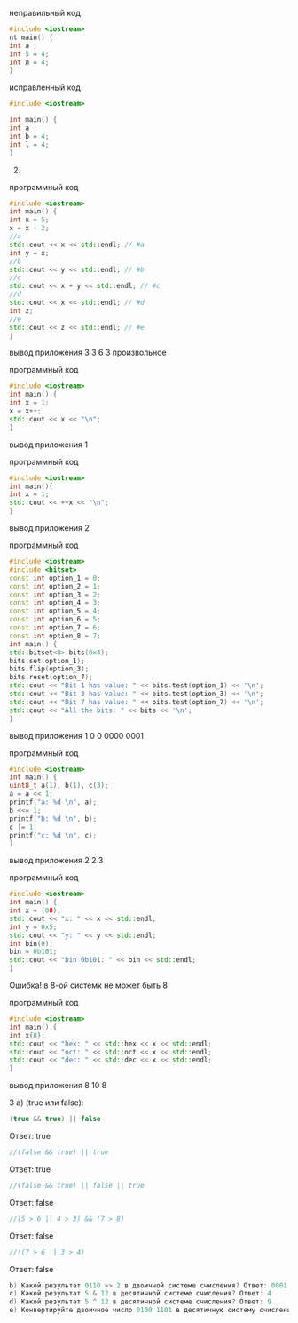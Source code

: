 неправильный код 
``` cpp
#include <iostream>
nt main() {
int a ;
int 5 = 4;
int л = 4;
}
```
исправленный код
``` cpp
#include <iostream>

int main() {
int a ;
int b = 4;
int l = 4;
}
```
2)
программный код
``` cpp
#include <iostream>
int main() {
int x = 5;
x = x - 2;
//a
std::cout << x << std::endl; // #a
int y = x;
//b
std::cout << y << std::endl; // #b
//c
std::cout << x + y << std::endl; // #c
//d
std::cout << x << std::endl; // #d
int z;
//e
std::cout << z << std::endl; // #e
}
```
вывод приложения 3 3 6 3 произвольное

программный код
``` cpp
#include <iostream>
int main() {
int x = 1;
x = x++;
std::cout << x << "\n";
}
```
вывод приложения
1

программный код
``` cpp
#include <iostream>
int main(){
int x = 1;
std::cout << ++x << "\n";
}
```
вывод приложения
2

программный код
``` cpp
#include <iostream>
#include <bitset>
const int option_1 = 0;
const int option_2 = 1;
const int option_3 = 2;
const int option_4 = 3;
const int option_5 = 4;
const int option_6 = 5;
const int option_7 = 6;
const int option_8 = 7;
int main() {
std::bitset<8> bits(0x4);
bits.set(option_1);
bits.flip(option_3);
bits.reset(option_7);
std::cout << "Bit 1 has value: " << bits.test(option_1) << '\n';
std::cout << "Bit 3 has value: " << bits.test(option_3) << '\n';
std::cout << "Bit 7 has value: " << bits.test(option_7) << '\n';
std::cout << "All the bits: " << bits << '\n';
}
```
вывод приложения
1 0 0 0000 0001 

программный код
``` cpp
#include <iostream>
int main() {
uint8_t a(1), b(1), c(3);
a = a << 1;
printf("a: %d \n", a);
b <<= 1;
printf("b: %d \n", b);
c |= 1;
printf("c: %d \n", c);
}
```
вывод приложения
2 2 3

программный код
``` cpp
#include <iostream>
int main() {
int x = (08); 
std::cout << "x: " << x << std::endl;
int y = 0x5;
std::cout << "y: " << y << std::endl;
int bin(0);
bin = 0b101;
std::cout << "bin 0b101: " << bin << std::endl;
}
``` 
Ошибка! в 8-ой системк не может быть 8

программный код
``` cpp
#include <iostream>
int main() {
int x{8};
std::cout << "hex: " << std::hex << x << std::endl;
std::cout << "oct: " << std::oct << x << std::endl;
std::cout << "dec: " << std::dec << x << std::endl;
}
``` 
вывод приложения
8 10 8

3
a) (true или false):
``` cpp
(true && true) || false
``` 
Ответ: true
``` cpp
//(false && true) || true  
``` 
Ответ: true
``` cpp
//(false && true) || false || true 
```
Ответ: false
``` cpp
//(5 > 6 || 4 > 3) && (7 > 8)
```
Ответ: false
``` cpp
//!(7 > 6 || 3 > 4) 
```
Ответ: false
``` cpp
b) Какой результат 0110 >> 2 в двоичной системе счисления? Ответ: 0001
c) Какой результат 5 & 12 в десятичной системе счисления? Ответ: 4
d) Какой результат 5 ^ 12 в десятичной системе счисления? Ответ: 9
e) Конвертируйте двоичное число 0100 1101 в десятичную систему счисления Ответ: 77
